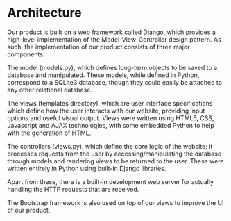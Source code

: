 # Architecture

Our product is built on a web framework called Django, which provides a high-level implementation of the Model-View-Controller design pattern.  As such, the implementation of our product consists of three major components:

The model (models.py), which defines long-term objects to be saved to a database and manipulated.  These models, while defined in Python, correspond to a SQLite3 database, though they could easily be attached to any other relational database.

The views (templates directory), which are user interface specifications which define how the user interacts with our website, providing input options and useful visual output.  Views were written using HTML5, CSS, Javascript and AJAX technologies, with some embedded Python to help with the generation of HTML.

The controllers (views.py), which define the core logic of the website;  it processes requests from the user by accessing/manipulating the database through models and rendering views to be returned to the user.  These were written entirely in Python using built-in Django libraries.

Apart from these, there is a built-in development web server for actually handling the HTTP requests that are received.

The Bootstrap framework is also used on top of our views to improve the UI of our product. 
